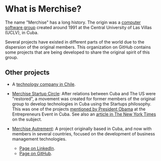 # What is Merchise?

The name "Merchise" has a long history.  The origin was a [computer software
group][wiki] created around 1991 at the Central University of Las Villas
(UCLV), in Cuba.

[wiki]: https://en.wikipedia.org/wiki/Merchise

Several projects have existed in different parts of the world due to the
dispersion of the original members.  This organization on GitHub contains some
projects that are being developed to share the original spirit of this group.


## Other projects

- A [technology company in Chile][chile].

- [Merchise Startup Circle][msc]: After relations between Cuba and The US were
  "restored", a movement was created for former members of the original group
  to develop technologies in Cuba using the Startups philosophy.  This was one
  of the projects [mentioned by President Obama][speech] at the Entrepreneurs
  Event in Cuba.  See also an [article in The New York Times][nyt] on the
  subject.

- [Merchise Autrement][ma]: A project originally based in Cuba, and now with
  members in several countries, focused on the development of business
  management technologies.
  - [Page on LinkedIn](https://www.linkedin.com/company/10832888/).
  - [Page on GitHub](https://github.com/merchise-autrement).

[chile]: https://www.merchise.cl/
[msc]: https://www.linkedin.com/company/merchise-startup-circle/about/
[speech]: https://youtu.be/fWmApjeuR6Q?t=699
[nyt]: https://www.nytimes.com/2016/03/27/world/americas/with-obama-visit-to-cuba-old-battle-lines-fade.html
[ma]: https://www.merchise.org/
